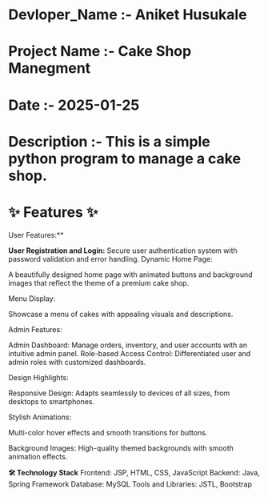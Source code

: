 # Devloper_Name :- Aniket Husukale
# Project Name :- Cake Shop Manegment 
# Date :- 2025-01-25
# Description :- This is a simple python program to manage a cake shop. 
# **✨ Features ✨**
User Features:**

**User Registration and Login:**
Secure user authentication system with password validation and error handling.
Dynamic Home Page:



A beautifully designed home page with animated buttons and background images that reflect the theme of a premium cake shop.


Menu Display:


Showcase a menu of cakes with appealing visuals and descriptions.


Admin Features:



Admin Dashboard:
Manage orders, inventory, and user accounts with an intuitive admin panel.
Role-based Access Control:
Differentiated user and admin roles with customized dashboards.


Design Highlights:


Responsive Design:
Adapts seamlessly to devices of all sizes, from desktops to smartphones.


Stylish Animations:


Multi-color hover effects and smooth transitions for buttons.


Background Images:
High-quality themed backgrounds with smooth animation effects.




**🛠️ Technology Stack**
Frontend: JSP, HTML, CSS, JavaScript
Backend: Java, Spring Framework
Database: MySQL
Tools and Libraries: JSTL, Bootstrap
    
